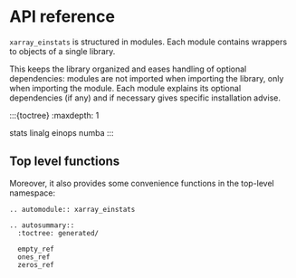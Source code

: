 # API reference
`xarray_einstats` is structured in modules.
Each module contains wrappers to objects of a single library.

This keeps the library organized and eases handling of
optional dependencies: modules are not imported
when importing the library, only when importing the
module. Each module explains its optional dependencies
(if any) and if necessary gives specific installation advise.

:::{toctree}
:maxdepth: 1

stats
linalg
einops
numba
:::

## Top level functions
Moreover, it also provides some convenience functions in the top-level namespace:

```{eval-rst}
.. automodule:: xarray_einstats
```

```{eval-rst}
.. autosummary::
  :toctree: generated/

  empty_ref
  ones_ref
  zeros_ref
```
